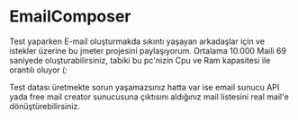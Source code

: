 # EmailComposer



Test yaparken E-mail oluşturmakda sıkıntı yaşayan arkadaşlar için ve istekler üzerine bu jmeter projesini paylaşıyorum.  Ortalama 10.000 Maili 69 saniyede oluşturabilirsiniz, tabiki bu pc'nizin Cpu ve Ram kapasitesi ile orantılı oluyor  (:  


Test datası üretmekte sorun yaşamazsınız hatta var ise email sunucu API yada free mail creator sunucusuna çıktısını aldığınız mail listesini real mail'e dönüştürebilirsiniz.
